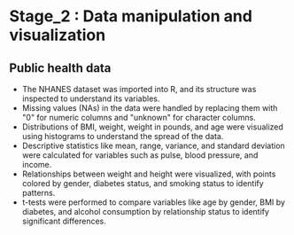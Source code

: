 # Stage_2 : Data manipulation and visualization
## Public health data
- The NHANES dataset was imported into R, and its structure was inspected to understand its variables.
- Missing values (NAs) in the data were handled by replacing them with "0" for numeric columns and "unknown" for character columns.
- Distributions of BMI, weight, weight in pounds, and age were visualized using histograms to understand the spread of the data.
- Descriptive statistics like mean, range, variance, and standard deviation were calculated for variables such as pulse, blood pressure, and income.
- Relationships between weight and height were visualized, with points colored by gender, diabetes status, and smoking status to identify patterns.
- t-tests were performed to compare variables like age by gender, BMI by diabetes, and alcohol consumption by relationship status to identify significant differences.
